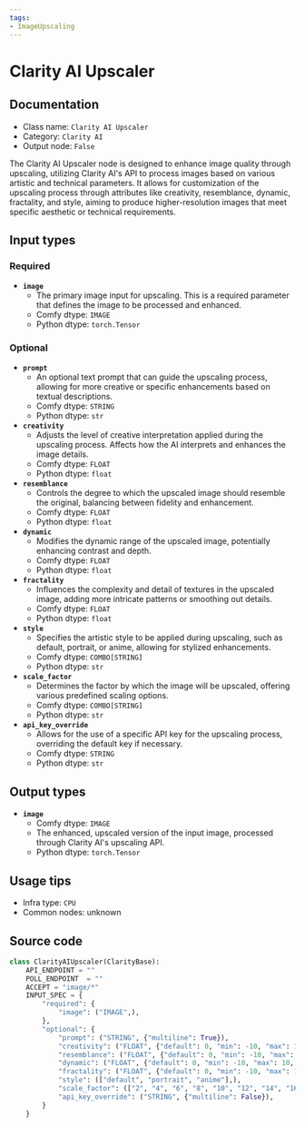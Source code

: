 ```yaml
---
tags:
- ImageUpscaling
---
```


# Clarity AI Upscaler
## Documentation
- Class name: `Clarity AI Upscaler`
- Category: `Clarity AI`
- Output node: `False`

The Clarity AI Upscaler node is designed to enhance image quality through upscaling, utilizing Clarity AI's API to process images based on various artistic and technical parameters. It allows for customization of the upscaling process through attributes like creativity, resemblance, dynamic, fractality, and style, aiming to produce higher-resolution images that meet specific aesthetic or technical requirements.
## Input types
### Required
- **`image`**
    - The primary image input for upscaling. This is a required parameter that defines the image to be processed and enhanced.
    - Comfy dtype: `IMAGE`
    - Python dtype: `torch.Tensor`
### Optional
- **`prompt`**
    - An optional text prompt that can guide the upscaling process, allowing for more creative or specific enhancements based on textual descriptions.
    - Comfy dtype: `STRING`
    - Python dtype: `str`
- **`creativity`**
    - Adjusts the level of creative interpretation applied during the upscaling process. Affects how the AI interprets and enhances the image details.
    - Comfy dtype: `FLOAT`
    - Python dtype: `float`
- **`resemblance`**
    - Controls the degree to which the upscaled image should resemble the original, balancing between fidelity and enhancement.
    - Comfy dtype: `FLOAT`
    - Python dtype: `float`
- **`dynamic`**
    - Modifies the dynamic range of the upscaled image, potentially enhancing contrast and depth.
    - Comfy dtype: `FLOAT`
    - Python dtype: `float`
- **`fractality`**
    - Influences the complexity and detail of textures in the upscaled image, adding more intricate patterns or smoothing out details.
    - Comfy dtype: `FLOAT`
    - Python dtype: `float`
- **`style`**
    - Specifies the artistic style to be applied during upscaling, such as default, portrait, or anime, allowing for stylized enhancements.
    - Comfy dtype: `COMBO[STRING]`
    - Python dtype: `str`
- **`scale_factor`**
    - Determines the factor by which the image will be upscaled, offering various predefined scaling options.
    - Comfy dtype: `COMBO[STRING]`
    - Python dtype: `str`
- **`api_key_override`**
    - Allows for the use of a specific API key for the upscaling process, overriding the default key if necessary.
    - Comfy dtype: `STRING`
    - Python dtype: `str`
## Output types
- **`image`**
    - Comfy dtype: `IMAGE`
    - The enhanced, upscaled version of the input image, processed through Clarity AI's upscaling API.
    - Python dtype: `torch.Tensor`
## Usage tips
- Infra type: `CPU`
- Common nodes: unknown


## Source code
```python
class ClarityAIUpscaler(ClarityBase):
    API_ENDPOINT = ""
    POLL_ENDPOINT  = ""
    ACCEPT = "image/*"
    INPUT_SPEC = {
        "required": {
            "image": ("IMAGE",),
        },
        "optional": {
            "prompt": ("STRING", {"multiline": True}),
            "creativity": ("FLOAT", {"default": 0, "min": -10, "max": 10, "step": 1}),
            "resemblance": ("FLOAT", {"default": 0, "min": -10, "max": 10, "step": 1}),
            "dynamic": ("FLOAT", {"default": 0, "min": -10, "max": 10, "step": 1}),
            "fractality": ("FLOAT", {"default": 0, "min": -10, "max": 10, "step": 1}),
            "style": (["default", "portrait", "anime"],),
            "scale_factor": (["2", "4", "6", "8", "10", "12", "14", "16"],),
            "api_key_override": ("STRING", {"multiline": False}),
        }
    }

```
